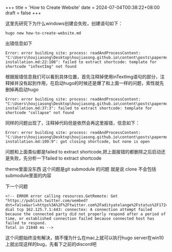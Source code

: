 +++
title = 'How to Create Website'
date = 2024-07-04T00:38:22+08:00
draft = false
+++

这里先研究下为什么windows创建会失败，创建语句如下：

    hugo new how-to-create-website.md

出错信息如下

    Error: error building site: process: readAndProcessContent: "C:\Users\houjiasong\Desktop\houjiasong.github.io\content\posts\papermod\papermod-installation.md:22:108": failed to extract shortcode: template for shortcode "inTextImg" not found

<!-- 这里是可以看到test-how-to-create-website.md是可以创建成功的 -->

根据报错信息我们可以看到具体位置，首先注释掉使用inTextImg语句的部分，注释掉并没有起到作用，在启动hugo的时候还是爆了和上面一样的问题，索性就先删掉再启动hugo

    Error: error building site: process: readAndProcessContent: "C:\Users\houjiasong\Desktop\houjiasong.github.io\content\posts\papermod\papermod-installation.md:37:3": failed to extract shortcode: template for shortcode "collapse" not found

同样的问题出现了，注释掉代码但是依然会再这里报错，信息如下：

    Error: error building site: process: readAndProcessContent: "C:\Users\houjiasong\Desktop\houjiasong.github.io\content\posts\papermod\papermod-installation.md:109:9": got closing shortcode, but none is open


问题和上面类似都是failed to extract shortcode,把上面报错的都删除之后启动还是失败，先分析一下failed to extract shortcode

theme里面没东西
这个问题是git submodule 的问题
就是说 clone 不会包括submodule里面的内容

下一个问题

    <!-- ERROR error calling resources.GetRemote: Get "https://publish.twitter.com/oembed?dnt=false&url=https%3A%2F%2Ftwitter.com%2Fadityatelange%2Fstatus%2F1724414854348357922": dial tcp 162.125.7.1:443: connectex: A connection attempt failed because the connected party did not properly respond after a period of time, or established connection failed because connected host has failed to respond.
    Total in 21848 ms -->

这个问题始终没有解决，搞不懂为什么在mac上就可以执行hugo server在win10上就出现这样的bug，先看下之前的discord吧